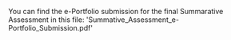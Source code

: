 You can find the e-Portfolio submission for the final Summarative Assessment in this file: 'Summative_Assessment_e-Portfolio_Submission.pdf'
